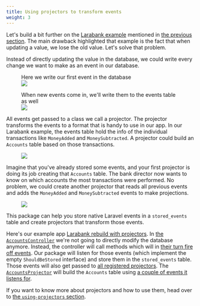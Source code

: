 ```yaml
---
title: Using projectors to transform events
weight: 3
---
```


Let's build a bit further on the [Larabank example](https://github.com/spatie/larabank-traditional) mentioned in [the previous section](/docs/laravel-event-sourcing/v7/getting-familiar-with-event-sourcing/the-traditional-application). The main drawback highlighted that example is the fact that when updating a value, we lose the old value. Let's solve that problem.

Instead of directly updating the value in the database, we could write every change we want to make as an event in our database.

<figure class="scheme">
    <figcaption class="scheme_caption">
        Here we write our first event in the database
    </figcaption>
    <img class="scheme_figure" src="/docs/laravel-event-sourcing/v7/images/transform-01.svg">
</figure>

<figure class="scheme">
    <figcaption class="scheme_caption">
        When new events come in, we'll write them to the events table as well
    </figcaption>
    <img class="scheme_figure" src="/docs/laravel-event-sourcing/v7/images/transform-02.svg">
</figure>

All events get passed to a class we call a projector. The projector transforms the events to a format that is handy to use in our app. In our Larabank example, the events table hold the info of the individual transactions like `MoneyAdded` and `MoneySubtracted`. A projector could build an `Accounts` table based on those transactions.

<figure class="scheme">
    <img class="scheme_figure" src="/docs/laravel-event-sourcing/v7/images/transform-03.svg">
</figure>

Imagine that you've already stored some events, and your first projector is doing its job creating that `Accounts` table. The bank director now wants to know on which accounts the most transactions were performed. No problem, we could create another projector that reads all previous events and adds the `MoneyAdded` and `MoneySubtracted` events to make projections.

<figure class="scheme">
    <img class="scheme_figure" src="/docs/laravel-event-sourcing/v7/images/transform-04.svg">
</figure>

This package can help you store native Laravel events in a `stored_events` table and create projectors that transform those events.

Here's our example app [Larabank rebuild with projectors](https://github.com/spatie/larabank-projectors). In [the `AccountsController`](https://github.com/spatie/larabank-projectors/blob/677777c0cb7fd2584b54073ac82c91e25fd07d2b/app/Http/Controllers/AccountsController.php#L20-L36) we're not going to directly modify the database anymore. Instead, the controller will call methods which will in [their turn fire off events](https://github.com/spatie/larabank-projectors/blob/677777c0cb7fd2584b54073ac82c91e25fd07d2b/app/Account.php#L15-L41). Our package will listen for those events (which implement the empty `ShouldBeStored` interface) and store them in the `stored_events` table. Those events will also get passed to [all registered projectors](https://github.com/spatie/larabank-projectors/blob/677777c0cb7fd2584b54073ac82c91e25fd07d2b/config/event-sourcing.php#L18-L20). The [`AccountsProjector`](https://github.com/spatie/larabank-projectors/blob/677777c0cb7fd2584b54073ac82c91e25fd07d2b/app/Projectors/AccountsProjector.php) will build the `Accounts` table using [a couple of events it listens for](https://github.com/spatie/larabank-projectors/blob/677777c0cb7fd2584b54073ac82c91e25fd07d2b/app/Projectors/AccountsProjector.php#L17-L20).

If you want to know more about projectors and how to use them, head over to [the `using-projectors` section](/docs/laravel-event-sourcing/v7/using-projectors/writing-your-first-projector).
